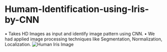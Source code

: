 # Humam-Identification-using-Iris-by-CNN
•	Takes HD Images as input and identify image pattern using CNN.
•	We had applied image processing techniques like Segmentation, Normalization, Localization. 
![Human Iris Image](https://user-images.githubusercontent.com/96232989/209537015-7566d4bc-ba63-45db-a96c-e922c140b94c.JPG)
